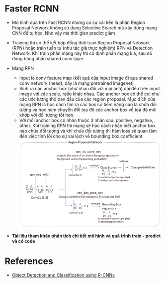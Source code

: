 Faster RCNN
====================

* Mô hình dựa trên Fast RCNN nhưng có sự cải tiến là phần Region Proposal Network không sử dụng Selective Search mà xây dựng mạng CNN để tự học. Nhờ vậy mà thời gian predict giảm

* Training thì có thể kết hợp đồng thời train Region Proposal Network (RPN) hoặc train tuần tự (như tác giả thực nghiệm) RPN và Detection Network. Khi train phần mạng này thì cố định phần mạng kia, sau đó đóng băng phần shared conv layer.

* Mạng RPN
	* Input là conv feature map (kết quả của input image đi qua shared conv network (head), đây là mạng pretrained imagenet)
	* Sinh ra các anchor box (như nhau đối với mọi ảnh) dải đều trên input image với các scale, ratio khác nhau. Các anchor box có thể coi như các ước lượng thô ban đầu của các region proposal. Mục đích của mạng RPN là học cách tìm ra các box có tiềm năng cao là chứa đối tượng và học hàm chuyển đổi tọa độ các anchor box về tọa độ mới khớp với đối tượng tốt hơn.
	* Với mỗi anchor box có nhãn thuộc 3 nhãn sau: positive, negative, other. Khi training RPN thì mạng sẽ học cách nhận biết anchor box nào chứa đối tượng và khi chứa đối tượng thì hàm loss sẽ quan tâm đến việc tính lỗi cho sự sai lệch về bounding box coefficient
	![](./Images/RPN.jpg)

* **Tài liệu tham khảo phân tích chi tiết mô hình và quá trình train - predict và có code**

# References
* [Object Detection and Classification using R-CNNs](http://www.telesens.co/2018/03/11/object-detection-and-classification-using-r-cnns/)